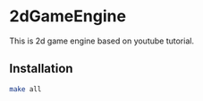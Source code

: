 # 2dGameEngine

This is 2d game engine based on youtube tutorial.

## Installation

```bash
make all
```
